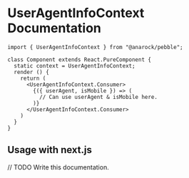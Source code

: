 # UserAgentInfoContext Documentation

```tsx
import { UserAgentInfoContext } from "@anarock/pebble";

class Component extends React.PureComponent {
  static context = UserAgentInfoContext;
  render () {
    return (
      <UserAgentInfoContext.Consumer>
        {({ userAgent, isMobile }) => (
          // Can use userAgent & isMobile here.
        )}
      </UserAgentInfoContext.Consumer>
    )
  }
}
```

## Usage with next.js

// TODO Write this documentation.
